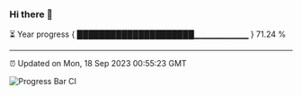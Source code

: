 ### Hi there 👋

⏳ Year progress { █████████████████████▁▁▁▁▁▁▁▁▁ } 71.24 %

---

⏰ Updated on Mon, 18 Sep 2023 00:55:23 GMT

![Progress Bar CI](https://github.com/JuvenileQ/Progress-Bar-CI/workflows/main/badge.svg)
